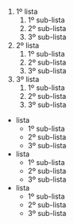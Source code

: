 1. 1º lista
    1. 1º sub-lista
    2. 2º sub-lista
    3. 3º sub-lista
2. 2º lista
    1. 1º sub-lista
    2. 2º sub-lista
    3. 3º sub-lista
3. 3º lista
    1. 1º sub-lista
    2. 2º sub-lista
    3. 3º sub-lista
* lista
    - 1º sub-lista
    - 2º sub-lista
    - 3º sub-lista
* lista
    - 1º sub-lista
    - 2º sub-lista
    - 3º sub-lista
* lista
    - 1º sub-lista
    - 2º sub-lista
    - 3º sub-lista

